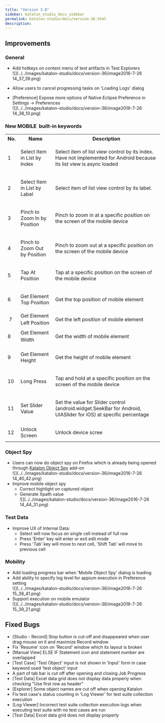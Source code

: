 ```yaml
---
title: "Version 3.6" 
sidebar: katalon_studio_docs_sidebar
permalink: katalon-studio/docs/version-36.html 
description: 
---
```

Improvements
------------

### General

*   Add hotkeys on context menu of test artifacts in Test Explorers  
    ![](../../images/katalon-studio/docs/version-36/image2016-7-26 14_37_39.png)  
      
    
*   Allow users to cancel progressing tasks on 'Loading Logs' dialog
*   \[Preference\] Expose more options of Native Eclipse Preference in Settings -> Preferences  
    ![](../../images/katalon-studio/docs/version-36/image2016-7-26 14_38_10.png)

### New MOBILE  built-in keywords

<table class="wrapped confluenceTable"><colgroup><col><col><col></colgroup><tbody><tr><th class="confluenceTh">No.</th><th class="confluenceTh">Name</th><th class="confluenceTh">Description</th></tr><tr><td class="confluenceTd">1</td><td class="confluenceTd"><p>Select Item in List by Index</p></td><td class="confluenceTd"><p>Select item of list view control by its index. Have not implemented for Android because its list view is async loaded</p></td></tr><tr><td class="confluenceTd">2</td><td class="confluenceTd"><p>Select Item in List by Label</p></td><td class="confluenceTd"><p>Select item of list view control by its label.</p></td></tr><tr><td class="confluenceTd">3</td><td class="confluenceTd"><p>Pinch to Zoom In by Position</p></td><td class="confluenceTd"><p>Pinch to zoom in at a specific position on the screen of the mobile device</p></td></tr><tr><td colspan="1" class="confluenceTd">4</td><td colspan="1" class="confluenceTd"><p>Pinch to Zoom Out by Position</p></td><td colspan="1" class="confluenceTd"><p>Pinch to zoom out at a specific position on the screen of the mobile device</p></td></tr><tr><td colspan="1" class="confluenceTd">5</td><td colspan="1" class="confluenceTd">Tap At Position</td><td colspan="1" class="confluenceTd"><p>Tap at a specific position on the screen of the mobile device</p></td></tr><tr><td colspan="1" class="confluenceTd">6</td><td colspan="1" class="confluenceTd"><p>Get Element Top Position</p></td><td colspan="1" class="confluenceTd"><p>Get the top position of mobile element</p></td></tr><tr><td colspan="1" class="confluenceTd">&nbsp;7</td><td colspan="1" class="confluenceTd"><span style="line-height: 1.42857;">Get Element Left Position</span></td><td colspan="1" class="confluenceTd"><span style="line-height: 1.42857;">Get the left position of mobile element</span></td></tr><tr><td colspan="1" class="confluenceTd">8&nbsp;</td><td colspan="1" class="confluenceTd"><span style="line-height: 1.42857;">Get Element Width</span></td><td colspan="1" class="confluenceTd"><p>Get the width of mobile element</p></td></tr><tr><td colspan="1" class="confluenceTd">9</td><td colspan="1" class="confluenceTd"><p>Get Element Height</p></td><td colspan="1" class="confluenceTd"><p>Get the height of mobile element</p></td></tr><tr><td colspan="1" class="confluenceTd">10</td><td colspan="1" class="confluenceTd">Long Press</td><td colspan="1" class="confluenceTd"><p>Tap and hold at a specific position on the screen of the mobile device</p></td></tr><tr><td colspan="1" class="confluenceTd">11</td><td colspan="1" class="confluenceTd">Set Slider Value</td><td colspan="1" class="confluenceTd"><p>Set the value for Slider control (android.widget.SeekBar for Android, UIASlider for iOS) at specific percentage</p></td></tr><tr><td colspan="1" class="confluenceTd">12</td><td colspan="1" class="confluenceTd">Unlock Screen</td><td colspan="1" class="confluenceTd"><p>Unlock device scree</p></td></tr></tbody></table>

### Object Spy

*   Users can now do object spy on Firefox which is already being opened through [Katalon Object Spy](https://addons.mozilla.org/en-US/firefox/addon/katalon-object-spy/?src=api) add-on  
    ![](../../images/katalon-studio/docs/version-36/image2016-7-26 14_40_42.png)
*   Improve mobile object spy
    *   Correct highlight on captured object
    *   Generate Xpath value  
        ![](../../images/katalon-studio/docs/version-36/image2016-7-26 14_44_31.png)

### Test Data

*   Improve UX of Internal Data:  
    *   Select will now focus on single cell instead of full row
    *   Press 'Enter' key will enter or exit edit mode
    *   Press 'Tab' key will move to next cell, 'Shift Tab' will move to previous cell

### Mobility

*   Add loading progress bar when 'Mobile Object Spy' dialog is loading
*   Add ability to specify log level for appium execution in Preference setting  
    ![](../../images/katalon-studio/docs/version-36/image2016-7-26 15_38_41.png)
*   Support execution on mobile emulator  
    ![](../../images/katalon-studio/docs/version-36/image2016-7-26 15_39_21.png)

Fixed Bugs
----------

*   \[Studio - Record\] Stop button is cut-off and disappeared when user drag mouse on it and maximize Record window
*   Fix 'Resume' icon on 'Record' window which its layout is broken
*   \[Manual View\] ELSE IF Statement icon and statement number are overlapped
*   \[Test Case\] 'Test Object' input is not shown in 'Input' form in case keyword used 'test object' input
*   A part of tab bar is cut off after opening and closing Job Progress
*   \[Test Data\] Excel data grid does not display data properly when checking "Use first row as header"
*   \[Explorer\] Some object names are cut off when opening Katalon
*   Fix test case's status counting in 'Log Viewer' for test suite collection execution
*   \[Log Viewer\] Incorrect test suite collection execution logs when executing test suite with no test cases are run
*   \[Test Data\] Excel data grid does not display properly